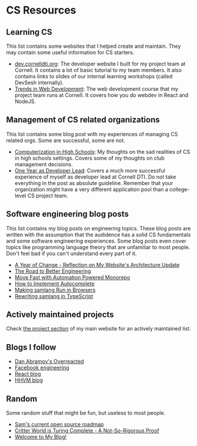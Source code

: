 # CS Resources

## Learning CS

This list contains some websites that I helped create and maintain. They may contain some useful
information for CS starters.

- [dev.cornelldti.org](https://dev.cornelldti.org/): The developer website I built for my project
  team at Cornell. It contains a lot of basic tutorial to my team members. It also contains links to
  slides of our internal learning workshops (called DevSesh internally).
- [Trends in Web Development](https://webdev.cornelldti.org/): The web development course that my
  project team runs at Cornell. It covers how you do webdev in React and NodeJS.

## Management of CS related organizations

This list contains some blog post with my experiences of managing CS related orgs. Some are
successful, some are not.

- [Computerization in High Schools](https://blog.developersam.com/2018/12/31/cs-in-high-schools/):
  My thoughts on the sad realities of CS in high schools settings. Covers some of my thoughts on
  club management decisions.
- [One Year as Developer Lead](https://blog.developersam.com/2020/05/14/one-year-as-dev-lead/):
  Covers a much more successful experience of myself as developer lead at Cornell DTI. Do not take
  everything in the post as absolute guideline. Remember that your organization might have a very
  different application pool than a college-level CS project team.

## Software engineering blog posts

This list contains my blog posts on engineering topics. These blog posts are written with the
assumption that the audidence has a solid CS fundamentals and some software engineering experiences.
Some blog posts even cover topics like programming language theory that are unfamiliar to most
people. Don't feel bad if you can't understand every part of it.

- [A Year of Change - Reflection on My Website's Architecture Update](https://blog.developersam.com/2018/08/01/website-architecture-update/)
- [The Road to Better Engineering](https://blog.developersam.com/2019/08/17/the-road-to-better-engineering/)
- [Move Fast with Automation Powered Monorepo](https://blog.developersam.com/2019/08/24/automation-monorepo)
- [How to Implement Autocomplete](https://blog.developersam.com/2020/01/09/implement-autocomplete/)
- [Making samlang Run in Browsers](https://blog.developersam.com/2020/05/17/samlang-in-browser)
- [Rewriting samlang in TypeScript](https://blog.developersam.com/2020/08/30/samlang-ts-rewrite)

## Actively maintained projects

Check [the project section](https://developersam.com/#projects) of my main website for an actively
maintained list.

## Blogs I follow

- [Dan Abramov's Overreacted](https://overreacted.io/)
- [Facebook engineering](https://engineering.fb.com/)
- [React blog](https://reactjs.org/blog)
- [HHVM blog](https://hhvm.com/blog/)

## Random

Some random stuff that might be fun, but useless to most people.

- [Sam's current open source roadmap](https://wiki.developersam.com/docs/oss-roadmap-2020-h2)
- [Critter World is Turing Complete - A Not-So-Rigorous Proof](https://blog.developersam.com/2018/08/27/cw-turing-complete)
- [Welcome to My Blog!](https://blog.developersam.com/1970/01/01/welcome-to-my-blog)
